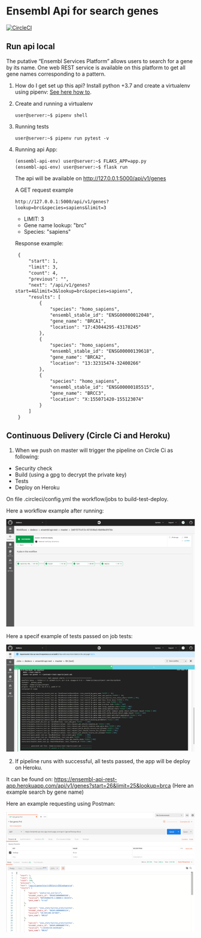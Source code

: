 # Ensembl Api for search genes

[![CircleCI](https://circleci.com/gh/dedeco/ensembl-api-rest/tree/master.svg?style=svg&circle-token=f06a27f1b3efc3d1b4cfeb23de4cec57ea5222dc)](https://circleci.com/gh/dedeco/ensembl-api-rest/tree/master)
## Run api local
The putative “Ensembl Services Platform” allows users to search for a gene by its name. One web REST service
is available on this platform to get all gene names corresponding to a pattern.

1.  How do I get set up this api? Install python +3.7 and create a virtualenv using pipenv:
    [See here how to](https://github.com/pypa/pipenv).

2.  Create and running a virtualenv
    ```
    user@server:~$ pipenv shell
    ```
3.  Running tests 
    ```
    user@server:~$ pipenv run pytest -v
    ```
4. Running api App:
    ```
    (ensembl-api-env) user@server:~$ FLAKS_APP=app.py
    (ensembl-api-env) user@server:~$ flask run
    ```
    
    The api will be available on http://127.0.0.1:5000/api/v1/genes
    
    A GET request example
    
    ``` 
    http://127.0.0.1:5000/api/v1/genes?lookup=brc&species=sapiens&limit=3
    ```

      - LIMIT: 3
      - Gene name lookup: "brc"
      - Species: "sapiens"

    Response example:
    
   ```
    {
        "start": 1,
        "limit": 3,
        "count": 4,
        "previous": "",
        "next": "/api/v1/genes?start=4&limit=3&lookup=brc&species=sapiens",
        "results": [
            {
                "species": "homo_sapiens",
                "ensembl_stable_id": "ENSG00000012048",
                "gene_name": "BRCA1",
                "location": "17:43044295-43170245"
            },
            {
                "species": "homo_sapiens",
                "ensembl_stable_id": "ENSG00000139618",
                "gene_name": "BRCA2",
                "location": "13:32315474-32400266"
            },
            {
                "species": "homo_sapiens",
                "ensembl_stable_id": "ENSG00000185515",
                "gene_name": "BRCC3",
                "location": "X:155071420-155123074"
            }
        ]
    }
   ```

## Continuous Delivery (Circle Ci and Heroku)

1.  When we push on master will trigger the pipeline on Circle Ci as following:

- Security check
- Build (using a gpg to decrypt the private key)
- Tests
- Deploy on Heroku

On file .circleci/config.yml the workflow/jobs to build-test-deploy.

Here a workflow example after running:

![Workflow](tmp/screenshot-circleci-job-workflow.png)

Here a specif example of tests passed on job tests:

![Workflow](tmp/screenshot-circleci-job-tests.png)


2. If pipeline runs with successful, all tests passed, the app will be deploy on Heroku.

It can be found on: https://ensembl-api-rest-app.herokuapp.com/api/v1/genes?start=26&limit=25&lookup=brca (Here an example search by gene name)

Here an example requesting using Postman:

![Workflow](tmp/screenshot-postman-search-by-gene.png)



  
